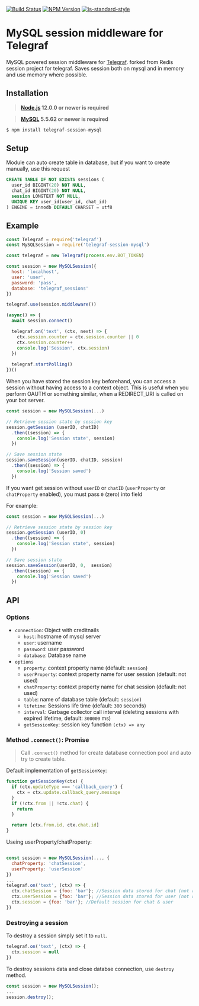 [![Build Status](https://travis-ci.org/hnaderi/telegraf-session-mysql.svg?branch=master)](https://travis-ci.org/hnaderi/telegraf-session-mysql)
[![NPM Version](https://img.shields.io/npm/v/telegraf-session-mysql.svg?style=flat-square)](https://www.npmjs.com/package/telegraf-session-mysql)
[![js-standard-style](https://img.shields.io/badge/code%20style-standard-brightgreen.svg?style=flat-square)](http://standardjs.com/)

# MySQL session middleware for Telegraf

MySQL powered session middleware for [Telegraf](https://github.com/telegraf/telegraf). forked from Redis session project for telegraf.
Saves session both on mysql and in memory and use memory where possible.

## Installation
> **[Node.js](https://nodejs.org/) 12.0.0 or newer is required**

> **[MySQL](https://www.mysql.com/) 5.5.62 or newer is required**

```js
$ npm install telegraf-session-mysql
```
## Setup

Module can auto create table in database, but if you want to create manually, use this request

```SQL
CREATE TABLE IF NOT EXISTS sessions (
  user_id BIGINT(20) NOT NULL,
  chat_id BIGINT(20) NOT NULL,
  session LONGTEXT NOT NULL,
  UNIQUE KEY user_id(user_id, chat_id)
) ENGINE = innodb DEFAULT CHARSET = utf8
```

## Example

```js
const Telegraf = require('telegraf')
const MySQLSession = require('telegraf-session-mysql')

const telegraf = new Telegraf(process.env.BOT_TOKEN)

const session = new MySQLSession({
  host: 'localhost',
  user: 'user',
  password: 'pass',
  database: 'telegraf_sessions'
})

telegraf.use(session.middleware())

(async() => {
  await session.connect()

  telegraf.on('text', (ctx, next) => {
    ctx.session.counter = ctx.session.counter || 0
    ctx.session.counter++
    console.log('Session', ctx.session)
  })
  
  telegraf.startPolling()
})()
```

When you have stored the session key beforehand, you can access a
session without having access to a context object. This is useful when
you perform OAUTH or something similar, when a REDIRECT_URI is called
on your bot server.

```js
const session = new MySQLSession(...)

// Retrieve session state by session key
session.getSession (userID, chatID)
  .then((session) => {
    console.log('Session state', session)
  })

// Save session state
session.saveSession(userID, chatID, session)
  .then((session) => {
    console.log('Session saved')
  })
```

If you want get session without `userID` or `chatID` (`userProperty` or `chatProperty` enabled), you must pass `0` (zero) into field

For example:

```js
const session = new MySQLSession(...)

// Retrieve session state by session key
session.getSession (userID, 0)
  .then((session) => {
    console.log('Session state', session)
  })

// Save session state
session.saveSession(userID, 0,  session)
  .then((session) => {
    console.log('Session saved')
  })
```

## API

### Options
* `connection`: Object with creditnails
  * `host`:  hostname of mysql server
  * `user`: username
  * `password`: user password
  * `database`:  Database name
* `options`
  * `property`: context property name (default: `session`)
  * `userProperty`: context property name for user session (default: not used)
  * `chatProperty`: context property name for chat session (default: not used)
  * `table`: name of database table (default: `session`)
  * `lifetime`: Sessions life time (default: `300` seconds)
  * `interval`: Garbage collector call interval (deleting sessions with expired lifetime, default: `300000` ms)
  * `getSessionKey`: session key function `(ctx) => any`
  
### Method `.connect()`: Promise

> Call `.connect()` method for create database connection pool and auto try to create table.

Default implementation of `getSessionKey`:

```js
function getSessionKey(ctx) {
  if (ctx.updateType === 'callback_query') {
    ctx = ctx.update.callback_query.message
  }
  if (!ctx.from || !ctx.chat) {
    return
  }

  return [ctx.from.id, ctx.chat.id]
}
```

Useing userProperty/chatProperty:

```js

const session = new MySQLSession(..., {
  chatProperty: 'chatSession',
  userProperty: 'userSession'
})
...
telegraf.on('text', (ctx) => {
  ctx.chatSession = {foo: 'bar'}; //Session data stored for chat (not related to user)
  ctx.userSession = {foo: 'bar'}; //Session data stored for user (not related to chat)
  ctx.session = {foo: 'bar'}; //Default session for chat & user
})
```

### Destroying a session

To destroy a session simply set it to `null`.

```js
telegraf.on('text', (ctx) => {
  ctx.session = null
})
```

To destroy sessions data and close databse connection, use `destroy` method.

```js
const session = new MySQLSession();
...
session.destroy();
```
